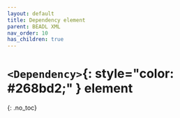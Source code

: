 ```yaml
---
layout: default
title: Dependency element
parent: BEADL XML
nav_order: 10
has_children: true
---
```

# `<Dependency>`{: style="color: #268bd2;" } element
{: .no_toc}